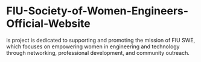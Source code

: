 # FIU-Society-of-Women-Engineers-Official-Website
is project is dedicated to supporting and promoting the mission of FIU SWE, which focuses on empowering women in engineering and technology through networking, professional development, and community outreach.
